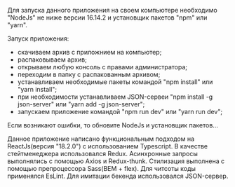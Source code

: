 Для запуска данного приложения на своем компьютере необходимо "NodeJs" не ниже версии 16.14.2 и установщик пакетов "npm" или "yarn". 

Запуск приложения:
- скачиваем архив с приложнием на компьютер;
- распаковываем архив;
- открываем любую консоль с правами администратора;
- переходим в папку с распакованным архивом;
- устанавливаем необходимые пакеты командой "npm install" или "yarn install";
- при необходимости устанавливаем JSON-сервеи "npm install -g json-server" или "yarn add -g json-server";
- запускаем приложение командой "npm run dev" или "yarn run dev";

Если возникают ошибки, то обновите NodeJs и установщик пакетов...


Данное приложение написано функциональным подходом на ReactJs(версия "18.2.0") с использованием Typescript. В качестве стейтменеджера использовался Redux. Асинхронные запросы выполнялись с помощью Axios и Redux-thunk. Стилизация выполнена с помощью препроцессора Sass(BEM + flex). Для читсоты коды применялся EsLint. Для имитации бекенда использовался JSON-сервер.
